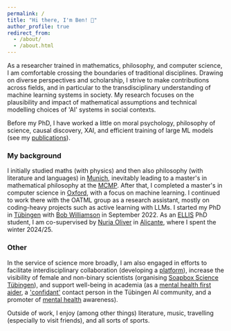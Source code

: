 ```yaml
---
permalink: /
title: "Hi there, I'm Ben! 👋"
author_profile: true
redirect_from: 
  - /about/
  - /about.html
---
```

<style>
@media (max-width: 768px) {
  .page__content {
    font-size: 90%;
  }
}
</style>

As a researcher trained in mathematics, philosophy, and computer science, I am comfortable crossing the boundaries of traditional disciplines. Drawing on diverse perspectives and scholarship, I strive to make contributions across fields, and in particular to the transdisciplinary understanding of machine learning systems in society. My research focuses on the plausibility and impact of mathematical assumptions and technical modelling choices of 'AI' systems in social contexts. 

Before my PhD, I have worked a little on moral psychology, philosophy of science, causal discovery, XAI, and efficient training of large ML models (see my [publications](https://ben-hoeltgen.github.io/publications/)).


### My background

I initially studied maths (with physics) and then also philosophy (with literature and languages) in [Munich](https://www.shutterstock.com/de/search/m%C3%BCnchen-isar-br%C3%BCcke), inevitably leading to a master's in mathematical philosophy at the [MCMP](https://www.mcmp.philosophie.uni-muenchen.de/about/index.html). After that, I completed a master's in computer science in [Oxford](https://www.shutterstock.com/de/search/oxford), with a focus on machine learning. I continued to work there with the OATML group as a research assistant, mostly on coding-heavy projects such as active learning with LLMs. I started my PhD in [Tübingen](https://www.shutterstock.com/de/search/t%C3%BCbingen) with [Bob Williamson](https://fm.ls/bob) in September 2022. As an [ELLIS](https://ellis.eu/phd-postdoc) PhD student, I am co-supervised by [Nuria Oliver](https://ellisalicante.org/people/nuriaoliver-en/) in [Alicante](https://www.shutterstock.com/de/search/alicante), where I spent the winter 2024/25.


### Other

In the service of science more broadly, I am also engaged in efforts to facilitate interdisciplinary collaboration (developing a [platform](https://catalyst-app.org/)), increase the visibility of female and non-binary scientists (organising [Soapbox Science Tübingen](https://soapboxsciencetuebingen.github.io/)), and support well-being in academia (as a [mental health first aider](https://mhfainternational.org/), a ['confidant'](https://tappa-org.github.io/confidants/) contact person in the Tübingen AI community, and a promoter of [mental health](https://www.nature.com/articles/d41586-024-04240-1) awareness).

Outside of work, I enjoy (among other things) literature, music, travelling (especially to visit friends), and all sorts of sports.